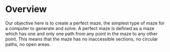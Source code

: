 Overview
=============

Our objective here is to create a perfect maze, the simplest type of maze for a computer to generate and solve. A perfect maze is defined as a maze which has one and only one path from any point in the maze to any other point. This means that the maze has no inaccessible sections, no circular paths, no open areas.


